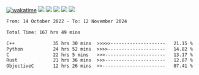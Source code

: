[![wakatime](https://wakatime.com/badge/user/368879df-dc38-4b1a-86c4-8a2054a0e074.svg)](https://wakatime.com/@368879df-dc38-4b1a-86c4-8a2054a0e074)
<img src="https://img.shields.io/badge/Windows-0078D6?style=flat&logo=Windows&logoColor=white">
<img src="https://img.shields.io/badge/IntelliJ_IDEA-000000.svg?style=flat&logo=IntelliJ-IDEA&logoColor=white">
<img src="https://img.shields.io/badge/CLion-000000.svg?style=flat&logo=CLion&logoColor=white">
<img src="https://img.shields.io/badge/Visual_Studio_Code-007ACC?style=flat&logo=Visual-Studio-Code&logoColor=white">
<img src="https://img.shields.io/badge/Discord-5865F2?label=kano42&style=flat&logo=discord&logoColor=white">
<br>


<!--START_SECTION:waka-->

```txt
From: 14 October 2022 - To: 12 November 2024

Total Time: 167 hrs 49 mins

C++              35 hrs 30 mins  >>>>>--------------------   21.15 %
Python           24 hrs 52 mins  >>>>---------------------   14.82 %
C                22 hrs 5 mins   >>>----------------------   13.17 %
Rust             21 hrs 36 mins  >>>----------------------   12.87 %
ObjectiveC       12 hrs 26 mins  >>-----------------------   07.41 %
```

<!--END_SECTION:waka-->
